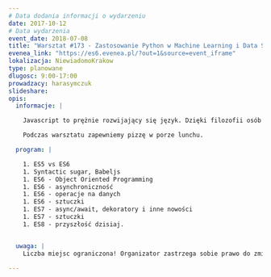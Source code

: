 ```yaml
---
# Data dodania informacji o wydarzeniu
date: 2017-10-12
# Data wydarzenia
event_date: 2018-07-08
title: "Warsztat #173 - Zastosowanie Python w Machine Learning i Data Science"
evenea_link: "https://es6.evenea.pl/?out=1&source=event_iframe"
lokalizacja: NiewiadomoKrakow
type: planowane
dlugosc: 9:00-17:00
prowadzacy: harasymczuk
slideshare:
opis:
  informacje: |

    Javascript to prężnie rozwijający się język. Dzięki filozofii osób rozwijających ten język możemy używać nowych funkcjonalności nawet kiedy one nie są zaimplementowane do środowisk uruchomieniowych takich jak przeglądarki czy Nodejs. Warsztat poprowadzi nas przez nowości języka (wersje ES6, ES7, ES8), ale pod kątem ich przydatności i optymalizacji czasu pracy. Bo, jeżeli coś możemy zrobić szybciej, wydajniej, oraz w sposób, który łatwiej pozwoli nam i innym programistom zrozumienie intencji kodu, to nie powinniśmy się w ogóle zastanawiać czy jest nam to potrzebne. Jednocześnie poznamy kierunek, w którym Javascript oraz inne nowoczesne języki się rozwijają. Dalej, w związku z tym, że to Javascript to wszystkie rozwiązania będzie można użyć w takich bibliotekach jak React, Angular, Vuejs. Do czerpania pełnych korzyści z tego warsztatu niezbędna będzie znajomość podstaw Javascriptu (deklarowanie zmiennych, funkcji, tablic, obiektów, pętli). 

    Podczas warsztatu zapewniemy pizzę w porze lunchu.

  program: |

    1. ES5 vs ES6
    1. Syntactic sugar, Babeljs
    1. ES6 - Object Oriented Programming
    1. ES6 - asynchroniczność
    1. ES6 - operacje na danych
    1. ES6 - sztuczki
    1. ES7 - async/await, dekoratory i inne nowości
    1. ES7 - sztuczki
    1. ES8 - przyszłość dzisiaj.


  uwaga: |
    Liczba miejsc ograniczona! Organizator zastrzega sobie prawo do zmiany lokalizacji wydarzenia oraz jego odwołania w przypadku niezgłoszenia się minimalnej liczby uczestników.

---
```

